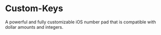 # Custom-Keys
A powerful and fully customizable iOS number pad that is compatible with dollar amounts and integers.
